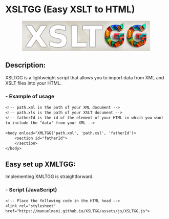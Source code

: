 # XSLTGG (Easy XSLT to HTML)
<p align="center">
<img src="https://github.com/manuelmsni/XSLTGG/blob/main/XSLTGG.jpg?raw=true" width="400px" >
</p>

## Description:
XSLTGG is a lightweight script that allows you to import data from XML and XSLT files into your HTML.

###   - Example of usage
    <!-- path.xml is the path of your XML document -->
    <!-- path.xls is the path of your XSLT document -->
    <!-- fatherId is the id of the element of your HTML in which you want to include the "data" from your XML -->
    
    <body onload="XMLTGG('path.xml', 'path.xsl', 'fatherId')>
        <section id="fatherId">
        </section>
    </body>

## Easy set up XMLTGG:
Implementing XMLTGG is straightforward.

###   - Script (JavaScript)
    <!-- Place the following code in the HTML head -->
    <link rel="stylesheet" href="https://manuelmsni.github.io/XSLTGG/assets/js/XSLTGG.js">
